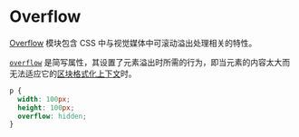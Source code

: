 # Overflow

[Overflow](https://www.w3.org/TR/css-overflow-3/) 模块包含 CSS 中与视觉媒体中可滚动溢出处理相关的特性。

[`overflow`](https://www.w3.org/TR/css-overflow-3/#propdef-overflow) 是简写属性，其设置了元素溢出时所需的行为，即当元素的内容太大而无法适应它的[区块格式化上下文](https://developer.mozilla.org/zh-CN/docs/Web/CSS/CSS_display/Block_formatting_context)时。

```css
p {
  width: 100px;
  height: 100px;
  overflow: hidden;
}
```

